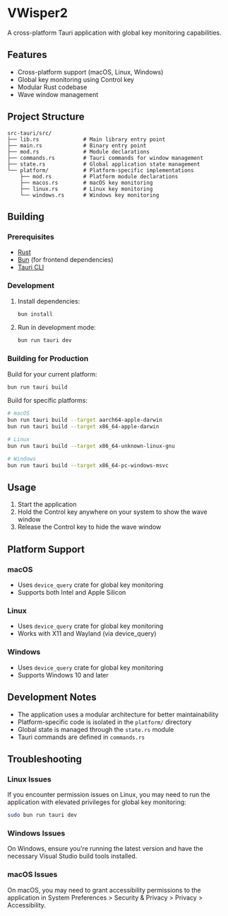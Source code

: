 # VWisper2

A cross-platform Tauri application with global key monitoring capabilities.

## Features

- Cross-platform support (macOS, Linux, Windows)
- Global key monitoring using Control key
- Modular Rust codebase
- Wave window management

## Project Structure

```
src-tauri/src/
├── lib.rs              # Main library entry point
├── main.rs             # Binary entry point
├── mod.rs              # Module declarations
├── commands.rs         # Tauri commands for window management
├── state.rs            # Global application state management
└── platform/           # Platform-specific implementations
    ├── mod.rs          # Platform module declarations
    ├── macos.rs        # macOS key monitoring
    ├── linux.rs        # Linux key monitoring
    └── windows.rs      # Windows key monitoring
```

## Building

### Prerequisites

- [Rust](https://rustup.rs/)
- [Bun](https://bun.sh/) (for frontend dependencies)
- [Tauri CLI](https://tauri.app/v2/guides/getting-started/setup/)

### Development

1. Install dependencies:
   ```bash
   bun install
   ```

2. Run in development mode:
   ```bash
   bun run tauri dev
   ```

### Building for Production

Build for your current platform:
```bash
bun run tauri build
```

Build for specific platforms:
```bash
# macOS
bun run tauri build --target aarch64-apple-darwin
bun run tauri build --target x86_64-apple-darwin

# Linux
bun run tauri build --target x86_64-unknown-linux-gnu

# Windows
bun run tauri build --target x86_64-pc-windows-msvc
```

## Usage

1. Start the application
2. Hold the Control key anywhere on your system to show the wave window
3. Release the Control key to hide the wave window

## Platform Support

### macOS
- Uses `device_query` crate for global key monitoring
- Supports both Intel and Apple Silicon

### Linux
- Uses `device_query` crate for global key monitoring
- Works with X11 and Wayland (via device_query)

### Windows
- Uses `device_query` crate for global key monitoring
- Supports Windows 10 and later

## Development Notes

- The application uses a modular architecture for better maintainability
- Platform-specific code is isolated in the `platform/` directory
- Global state is managed through the `state.rs` module
- Tauri commands are defined in `commands.rs`

## Troubleshooting

### Linux Issues
If you encounter permission issues on Linux, you may need to run the application with elevated privileges for global key monitoring:
```bash
sudo bun run tauri dev
```

### Windows Issues
On Windows, ensure you're running the latest version and have the necessary Visual Studio build tools installed.

### macOS Issues
On macOS, you may need to grant accessibility permissions to the application in System Preferences > Security & Privacy > Privacy > Accessibility.
